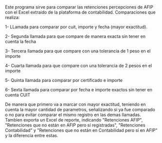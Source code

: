 Este programa sirve para comparar las retenciones percepciones de AFIP con el Excel extraido de la plataforma de contabilidad. Comparaciones que realiza:

1- LLamada para comparar por cuit, importe y fecha (mayor exactitud).

2- Segunda llamada para que compare de manera exacta sin tener en cuenta la fecha

3- Tercera llamada para que compare con una tolerancia de 1 peso en el importe

4- Cuarta llamada para que compare con una tolerancia de 2 pesos en el importe

5- Quinta llamada para comparar por certificado e importe 

6- Sexta llamada para comparar por fecha e importe exactos sin tener en cuenta CUIT        

De manera que primero va a marcar con mayor exactitud, teniendo en cuenta la mayor cantidad de parametros, señalizando si ya fue comparado o no para evitar comparar el mismo registro
en las demas llamadas. Tambien exporta un Excel de reporte, indicando "Retenciones AFIP", "Retenciones que no están en AFIP pero sí registradas", "Retenciones Contabilidad" y "Retenciones 
que no están en Contabilidad pero sí en AFIP" y la diferencia entre estas. 
